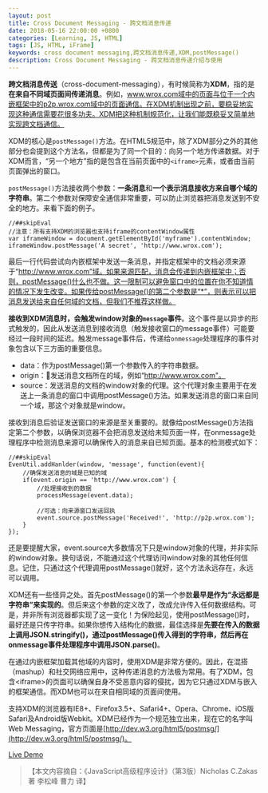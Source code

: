 ```yaml
---
layout: post
title: Cross Document Messaging - 跨文档消息传递
date: 2018-05-16 22:00:00 +0800
categories: [Learning, JS, HTML]
tags: [JS, HTML, iFrame]
keywords: cross document messaging,跨文档消息传递,XDM,postMessage()
description: Cross Document Messaging - 跨文档消息传递介绍与使用
---
```


**跨文档消息传送**（cross-document-messaging），有时候简称为**XDM**，指的是**在来自不同域页面间传递消息**。例如，www.wrox.com域中的页面与位于一个内嵌框架中的p2p.wrox.com域中的页面通信。在XDM机制出现之前，要稳妥地实现这种通信需要花很多功夫。XDM把这种机制规范化，让我们能既稳妥又简单地实现跨文档通信。

XDM的核心是`postMessage()`方法。在HTML5规范中，除了XDM部分之外的其他部分也会提到这个方法名，但都是为了同一个目的：向另一个地方传递数据。对于XDM而言，“另一个地方”指的是包含在当前页面中的`<iframe>`元素，或者由当前页面弹出的窗口。

`postMessage()`方法接收两个参数：**一条消息**和**一个表示消息接收方来自哪个域的字符串**。第二个参数对保障安全通信非常重要，可以防止浏览器把消息发送到不安全的地方。来看下面的例子。

```
//##skipEval
//注意：所有支持XDM的浏览器也支持iframe的contentWindow属性
var iframeWindow = document.getElementById('myframe').contentWindow;
iframeWindow.postMessage('A secret', 'http://www.wrox.com');
```

最后一行代码尝试向内嵌框架中发送一条消息，并指定框架中的文档必须来源于“http://www.wrox.com”域。如果来源匹配，消息会传递到内嵌框架中；否则，postMessage()什么也不做。这一限制可以避免窗口中的位置在你不知道情的情况下发生改变。如果传给postMessage()的第二个参数是“*”，则表示可以把消息发送给来自任何域的文档，但我们不推荐这样做。

**接收到XDM消息时，会触发window对象的`message`事件**。这个事件是以异步的形式触发的，因此从发送消息到接收消息（触发接收窗口的message事件）可能要经过一段时间的延迟。触发message事件后，传递给`onmessage`处理程序的事件对象包含以下三方面的重要信息。

- data：作为postMessage()第一个参数传入的字符串数据。
- origin：发送消息文档所在的域，例如“http://www.wrox.com"。
- source：发送消息的文档的window对象的代理。这个代理对象主要用于在发送上一条消息的窗口中调用postMessage()方法。如果发送消息的窗口来自同一个域，那这个对象就是window。

接收到消息后验证发送窗口的来源是至关重要的。就像给postMessage()方法指定第二个参数，以确保浏览器不会把消息发送给未知页面一样，在onmessage处理程序中检测消息来源可以确保传入的消息来自已知页面。基本的检测模式如下：

```
//##skipEval
EvenUtil.addHanlder(window, 'message', function(event){
	//确保发送消息的域是已知的域
	if(event.origin == 'http://www.wrox.com') {
		//处理接收到的数据
		processMessage(event.data);

		//可选：向来源窗口发送回执
		event.source.postMessage('Received!', 'http://p2p.wrox.com');
	}
});
```

还是要提醒大家，event.source大多数情况下只是window对象的代理，并非实际的window对象。换句话说，不能通过这个代理访问window对象的其他任何信息。记住，只通过这个代理调用postMessage()就好，这个方法永远存在，永远可以调用。

XDM还有一些怪异之处。首先postMessage()的第一个参数**最早是作为“永远都是字符串”来实现的**。但后来这个参数的定义改了，改成允许传入任何数据结构。可是，并非所有浏览器都实现了这一变化！为保险起见，使用postMessage()时，最好还是只传字符串。如果你想传入结构化的数据，最佳选择是**先要在传入的数据上调用JSON.stringify()，通过postMessage()传入得到的字符串，然后再在onmessage事件处理程序中调用JSON.parse()**。

在通过内嵌框架加载其他域的内容时，使用XDM是非常方便的。因此，在混搭（mashup）和社交网络应用中，这种传递消息的方法极为常用。有了XDM，包含&lt;iframe&gt;的页面可以确保自身不受恶意内容的侵扰，因为它只通过XDM与嵌入的框架通信。而XDM也可以在来自相同域的页面间使用。

支持XDM的浏览器有IE8+、Firefox3.5+、Safari4+、Opera、Chrome、iOS版Safari及Android版Webkit。XDM已经作为一个规范独立出来，现在它的名字叫Web Messaging，官方页面是[http://dev.w3.org/html5/postmsg/](http://dev.w3.org/html5/postmsg/)。

[Live Demo](/html/cross-document-messaging.html)

>【本文内容摘自：《JavaScript高级程序设计》（第3版）Nicholas C.Zakas 著   李松峰 曹力 译】